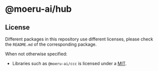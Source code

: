 # @moeru-ai/hub

## License

Different packages in this repository use different licenses, please check the `README.md` of the corresponding package.

When not otherwise specified:

- Libraries such as `@moeru-ai/ccc` is licensed under a [MIT](LICENSE-MIT).
<!-- - Contents such as `@moeru-ai/characters` is licensed under a [CC-BY-NC-SA-4.0](LICENSE-CC-BY-NC-SA). -->
